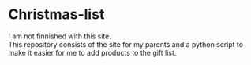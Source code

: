 # Christmas-list
I am not finnished with this site.  
This repository consists of the site for my parents and a python script to make it easier for me to add products to the gift list.

